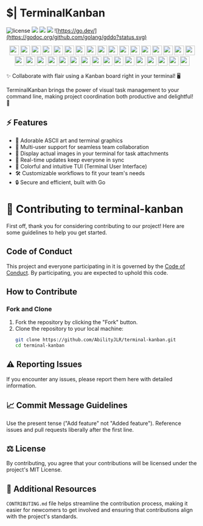 # $| TerminalKanban

![license](https://custom-icon-badges.demolab.com/github/license/AbilityJLR/terminal-kanban?logo=law&logoColor=white)
![](https://custom-icon-badges.demolab.com/github/issues-pr-closed/AbilityJLR/terminal-kanban?color=purple&logo=git-pull-request&logoColor=white)
![](https://custom-icon-badges.demolab.com/github/issues-raw/AbilityJLR/terminal-kanban?logo=issue)
![](https://custom-icon-badges.demolab.com/github/v/tag/AbilityJLR/terminal-kanban?logo=tag&logoColor=white)
![https://go.dev/](https://godoc.org/github.com/golang/gddo?status.svg)

<p align="center">
   <img width="25" src="https://github.com/AbilityJLR/terminal-kanban/assets/71693169/b8fd00e1-46d5-41bb-84ee-f5abd4ef0146" />
   <img width="25" src="https://github.com/AbilityJLR/terminal-kanban/assets/71693169/b8fd00e1-46d5-41bb-84ee-f5abd4ef0146" />
   <img width="25" src="https://github.com/AbilityJLR/terminal-kanban/assets/71693169/b8fd00e1-46d5-41bb-84ee-f5abd4ef0146" />
   <img width="25" src="https://github.com/AbilityJLR/terminal-kanban/assets/71693169/b8fd00e1-46d5-41bb-84ee-f5abd4ef0146" />
   <img width="25" src="https://github.com/AbilityJLR/terminal-kanban/assets/71693169/b8fd00e1-46d5-41bb-84ee-f5abd4ef0146" />
   <img width="25" src="https://github.com/AbilityJLR/terminal-kanban/assets/71693169/b8fd00e1-46d5-41bb-84ee-f5abd4ef0146" />
   <img width="25" src="https://github.com/AbilityJLR/terminal-kanban/assets/71693169/b8fd00e1-46d5-41bb-84ee-f5abd4ef0146" />
   <img width="25" src="https://github.com/AbilityJLR/terminal-kanban/assets/71693169/b8fd00e1-46d5-41bb-84ee-f5abd4ef0146" />
   <img width="25" src="https://github.com/AbilityJLR/terminal-kanban/assets/71693169/b8fd00e1-46d5-41bb-84ee-f5abd4ef0146" />
   <img width="25" src="https://github.com/AbilityJLR/terminal-kanban/assets/71693169/b8fd00e1-46d5-41bb-84ee-f5abd4ef0146" />
   <img width="25" src="https://github.com/AbilityJLR/terminal-kanban/assets/71693169/b8fd00e1-46d5-41bb-84ee-f5abd4ef0146" />
   <img width="25" src="https://github.com/AbilityJLR/terminal-kanban/assets/71693169/b8fd00e1-46d5-41bb-84ee-f5abd4ef0146" />
   <img width="25" src="https://github.com/AbilityJLR/terminal-kanban/assets/71693169/b8fd00e1-46d5-41bb-84ee-f5abd4ef0146" />
   <img width="25" src="https://github.com/AbilityJLR/terminal-kanban/assets/71693169/b8fd00e1-46d5-41bb-84ee-f5abd4ef0146" />
   <img width="25" src="https://github.com/AbilityJLR/terminal-kanban/assets/71693169/b8fd00e1-46d5-41bb-84ee-f5abd4ef0146" />
   <img width="25" src="https://github.com/AbilityJLR/terminal-kanban/assets/71693169/b8fd00e1-46d5-41bb-84ee-f5abd4ef0146" />
   <img width="25" src="https://github.com/AbilityJLR/terminal-kanban/assets/71693169/b8fd00e1-46d5-41bb-84ee-f5abd4ef0146" />
   <img width="25" src="https://github.com/AbilityJLR/terminal-kanban/assets/71693169/b8fd00e1-46d5-41bb-84ee-f5abd4ef0146" />
   <img width="25" src="https://github.com/AbilityJLR/terminal-kanban/assets/71693169/b8fd00e1-46d5-41bb-84ee-f5abd4ef0146" />
   <img width="25" src="https://github.com/AbilityJLR/terminal-kanban/assets/71693169/b8fd00e1-46d5-41bb-84ee-f5abd4ef0146" />
   <img width="25" src="https://github.com/AbilityJLR/terminal-kanban/assets/71693169/b8fd00e1-46d5-41bb-84ee-f5abd4ef0146" />
   <img width="25" src="https://github.com/AbilityJLR/terminal-kanban/assets/71693169/b8fd00e1-46d5-41bb-84ee-f5abd4ef0146" />
   <img width="25" src="https://github.com/AbilityJLR/terminal-kanban/assets/71693169/b8fd00e1-46d5-41bb-84ee-f5abd4ef0146" />
   <img width="25" src="https://github.com/AbilityJLR/terminal-kanban/assets/71693169/b8fd00e1-46d5-41bb-84ee-f5abd4ef0146" />
   <img width="25" src="https://github.com/AbilityJLR/terminal-kanban/assets/71693169/b8fd00e1-46d5-41bb-84ee-f5abd4ef0146" />
   <img width="25" src="https://github.com/AbilityJLR/terminal-kanban/assets/71693169/b8fd00e1-46d5-41bb-84ee-f5abd4ef0146" />
   <img width="25" src="https://github.com/AbilityJLR/terminal-kanban/assets/71693169/b8fd00e1-46d5-41bb-84ee-f5abd4ef0146" />
   <img width="25" src="https://github.com/AbilityJLR/terminal-kanban/assets/71693169/b8fd00e1-46d5-41bb-84ee-f5abd4ef0146" />
   <img width="25" src="https://github.com/AbilityJLR/terminal-kanban/assets/71693169/b8fd00e1-46d5-41bb-84ee-f5abd4ef0146" />
   <img width="25" src="https://github.com/AbilityJLR/terminal-kanban/assets/71693169/b8fd00e1-46d5-41bb-84ee-f5abd4ef0146" />
   <img width="25" src="https://github.com/AbilityJLR/terminal-kanban/assets/71693169/b8fd00e1-46d5-41bb-84ee-f5abd4ef0146" />
   <img width="25" src="https://github.com/AbilityJLR/terminal-kanban/assets/71693169/b8fd00e1-46d5-41bb-84ee-f5abd4ef0146" />
   <img width="25" src="https://github.com/AbilityJLR/terminal-kanban/assets/71693169/b8fd00e1-46d5-41bb-84ee-f5abd4ef0146" />
</p>

✨ Collaborate with flair using a Kanban board right in your terminal! 🖥️

TerminalKanban brings the power of visual task management to your command line, making project coordination both productive and delightful! 💖

## ⚡ Features

- 🎨 Adorable ASCII art and terminal graphics
- 👥 Multi-user support for seamless team collaboration
- 📸 Display actual images in your terminal for task attachments
- 🚀 Real-time updates keep everyone in sync
- 🌈 Colorful and intuitive TUI (Terminal User Interface)
- 🛠️ Customizable workflows to fit your team's needs
- 🔒 Secure and efficient, built with Go

# 👥 Contributing to terminal-kanban

First off, thank you for considering contributing to our project! Here are some guidelines to help you get started.

## Code of Conduct

This project and everyone participating in it is governed by the [Code of Conduct](CODE_OF_CONDUCT.md). By participating, you are expected to uphold this code.

## How to Contribute

### Fork and Clone

1. Fork the repository by clicking the "Fork" button.
2. Clone the repository to your local machine:
   ```sh
   git clone https://github.com/AbilityJLR/terminal-kanban.git
   cd terminal-kanban
   ```

## ⚠️ Reporting Issues
If you encounter any issues, please report them here with detailed information.

## 📈 Commit Message Guidelines
Use the present tense ("Add feature" not "Added feature").
Reference issues and pull requests liberally after the first line.

## ⚖️ License
By contributing, you agree that your contributions will be licensed under the project's MIT License.

## 📖 Additional Resources
   `CONTRIBUTING.md` file helps streamline the contribution process, making it easier for newcomers to get involved and ensuring that contributions align with the project's standards.

<!--
## 🛠️ Installation

```bash
go get github.com/AbilityJLR/terminal-kanban
-->
